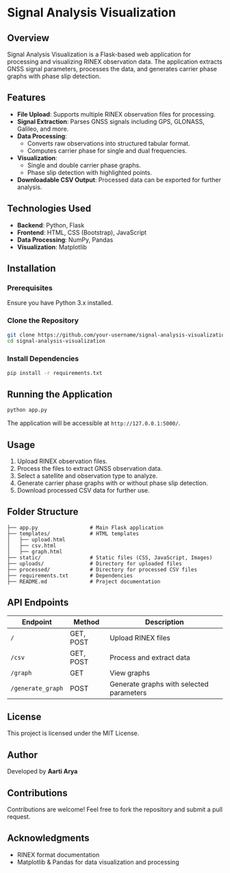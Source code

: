 # Signal Analysis Visualization

## Overview
Signal Analysis Visualization is a Flask-based web application for processing and visualizing RINEX observation data. The application extracts GNSS signal parameters, processes the data, and generates carrier phase graphs with phase slip detection.

## Features
- **File Upload**: Supports multiple RINEX observation files for processing.
- **Signal Extraction**: Parses GNSS signals including GPS, GLONASS, Galileo, and more.
- **Data Processing**:
  - Converts raw observations into structured tabular format.
  - Computes carrier phase for single and dual frequencies.
- **Visualization**:
  - Single and double carrier phase graphs.
  - Phase slip detection with highlighted points.
- **Downloadable CSV Output**: Processed data can be exported for further analysis.

## Technologies Used
- **Backend**: Python, Flask
- **Frontend**: HTML, CSS (Bootstrap), JavaScript
- **Data Processing**: NumPy, Pandas
- **Visualization**: Matplotlib

## Installation
### Prerequisites
Ensure you have Python 3.x installed.

### Clone the Repository
```bash
git clone https://github.com/your-username/signal-analysis-visualization.git
cd signal-analysis-visualization
```

### Install Dependencies
```bash
pip install -r requirements.txt
```

## Running the Application
```bash
python app.py
```
The application will be accessible at `http://127.0.0.1:5000/`.

## Usage
1. Upload RINEX observation files.
2. Process the files to extract GNSS observation data.
3. Select a satellite and observation type to analyze.
4. Generate carrier phase graphs with or without phase slip detection.
5. Download processed CSV data for further use.

## Folder Structure
```
├── app.py                 # Main Flask application
├── templates/             # HTML templates
│   ├── upload.html
│   ├── csv.html
│   ├── graph.html
├── static/                # Static files (CSS, JavaScript, Images)
├── uploads/               # Directory for uploaded files
├── processed/             # Directory for processed CSV files
├── requirements.txt       # Dependencies
├── README.md              # Project documentation
```

## API Endpoints
| Endpoint | Method | Description |
|----------|--------|-------------|
| `/` | GET, POST | Upload RINEX files |
| `/csv` | GET, POST | Process and extract data |
| `/graph` | GET | View graphs |
| `/generate_graph` | POST | Generate graphs with selected parameters |

## License
This project is licensed under the MIT License.

## Author
Developed by **Aarti Arya**

## Contributions
Contributions are welcome! Feel free to fork the repository and submit a pull request.

## Acknowledgments
- RINEX format documentation
- Matplotlib & Pandas for data visualization and processing

